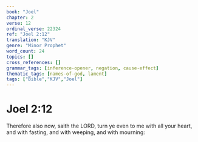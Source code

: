 ```yaml
---
book: "Joel"
chapter: 2
verse: 12
ordinal_verse: 22324
ref: "Joel 2:12"
translation: "KJV"
genre: "Minor Prophet"
word_count: 24
topics: []
cross_references: []
grammar_tags: [inference-opener, negation, cause-effect]
thematic_tags: [names-of-god, lament]
tags: ["Bible","KJV","Joel"]
---
```


# Joel 2:12

Therefore also now, saith the LORD, turn ye even to me with all your heart, and with fasting, and with weeping, and with mourning:
